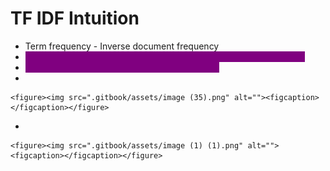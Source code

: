 # TF IDF Intuition

* Term frequency - Inverse document frequency
* <mark style="color:purple;background-color:purple;">**Less importance to words which is occurring in all the documents**</mark>
* <mark style="color:purple;background-color:purple;">**More importance to words which occur rarely**</mark>
*

    <figure><img src=".gitbook/assets/image (35).png" alt=""><figcaption></figcaption></figure>
*

    <figure><img src=".gitbook/assets/image (1) (1).png" alt=""><figcaption></figcaption></figure>
